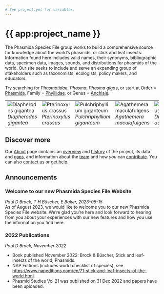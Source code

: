 ```yaml
---
# See project.yml for variables.
---
```


# {{ app:project_name }}

The Phasmida Species File group works to build a comprehensive source for knowledge about the world’s phasmids, or stick and leaf insects. Information found here includes valid names, their synonyms, bibliographic data, specimen data, images, sounds, and distributions for phasmids of the world. Our site seeks to include and serve an expanding group of stakeholders such as taxonomists, ecologists, policy makers, and educators.

<autocomplete-otu class="w-full sm:w-96" placeholder="Search by taxon name"/>

Try searching for _Phasmatidae_, _Phasma_, _Phasma gigas_, or start at Order = [Phasmida](/otus/851140/overview), Family = [Phylliidae](/otus/852747/overview), or Genus = [Anchiale](/otus/853195/overview).

<table>
  <tbody>
    <tr>
      <td valign="top">
        <img 
          alt="Diapherodes gigantea" 
          src="https://sfg.taxonworks.org/s/75kh41" 
          class="border-none"
        >
        <div class="text-center">
          <em>Diapherodes gigantea</em>
        </div>
      </td>
      <td>
        <img 
          alt="Pterinoxylus crassus"
          src="https://sfg.taxonworks.org/s/lsewmx"
          class="border-none"
        >
        <div class="text-center">
          <em>Pterinoxylus crassus</em>
        </div>
      </td>
      <td>
        <img 
          alt="Pulchriphyllium giganteum"
          src="https://sfg.taxonworks.org/s/opk4qj"
          class="border-none"
        >
        <div class="text-center">
          <em>Pulchriphyllium giganteum</em>
        </div>
      </td>
      <td>
        <img 
          alt="Agathemera maculafulgens"
          src="https://sfg.taxonworks.org/s/zz3pr9"
          class="border-none"
        >
        <div class="text-center">
          <em>Agathemera maculafulgens</em>
        </div>
      </td>
      <td>
        <img 
          alt="Dryococelus australis"
          src="https://sfg.taxonworks.org/s/mw7c4m"
          class="border-none"
        >
        <div class="text-center">
          <em>Dryococelus australis</em>
        </div>
      </td>
    </tr>
  </tbody>
</table>

## Discover more

Our [About](about) page contains an [overview](about#overview) and [history](about#history) of the project, its data and [gaps](about#gaps-as-opportunity), and information about the [team](about#team) and how _you_ can [contribute](about#contribute-or-get-help). You can also [contact us](about#contribute-or-get-help) or [get help](about#contribute-or-get-help).

## Announcements

### Welcome to our new Phasmida Species File Website

_Paul D Brock, T H Büscher, E Baker, 2023-08-15_  
As of August 2023, we would like to welcome you to our new Phasmida Species File website. We’re glad you’re here and look forward to hearing from you about your experiences with our new features and how you use the information you find here.

### 2022 Publications

_Paul D Brock, November 2022_

- Book published November 2022: Brock & Büscher, Stick and leaf-insects of the world, Phasmids.
- NAP Editions (includes world checklist of species), see https://www.napeditions.com/en/71-stick-and-leaf-insects-of-the-world.html
- Phasmid Studies Vol 21 was published on 31 Dec 2022 and papers have been uploaded.
